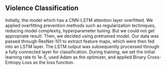 ## Violence Classification

Initially, the model which has a CNN-LSTM attention layer overfitted. We applied overfitting prevention methods such as regularization techniques, reducing model complexity, hyperparameter tuning. But we could not get appropriate result. 
Then, we decided using pretrained model. Our data was passed through ResNet-101 to extract feature maps, which were then fed into an LSTM layer. The LSTM output was subsequently processed through a fully connected layer for classification. During training, we set the initial learning rate to 1e-5, used Adam as the optimizer, and applied Binary Cross-Entropy Loss as the loss function.